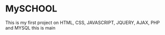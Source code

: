 # MySCHOOL

This is my first project on HTML, CSS, JAVASCRIPT, JQUERY, AJAX, PHP and MYSQL
this is main
